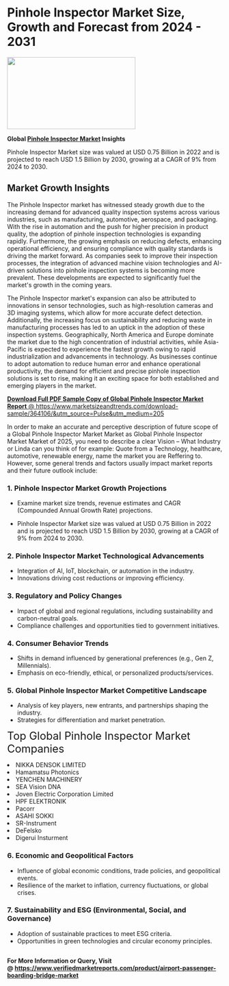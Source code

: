 <H1>Pinhole Inspector Market Size, Growth and Forecast from 2024 - 2031</H1><img class="aligncenter size-medium wp-image-584254" src="https://thirdeyenews.in/wp-content/uploads/2024/09/Global-Market-Research-300x168.jpeg" alt="" width="300" height="168" /><p><strong>Global&nbsp;<a href="https://www.marketsizeandtrends.com/download-sample/364106/&amp;utm_source=Pulse&amp;utm_medium=205">Pinhole Inspector Market</a> Insights</strong></p><p>Pinhole Inspector Market size was valued at USD 0.75 Billion in 2022 and is projected to reach USD 1.5 Billion by 2030, growing at a CAGR of 9% from 2024 to 2030.</p><p><h2>Market Growth Insights</h2> <p>The Pinhole Inspector market has witnessed steady growth due to the increasing demand for advanced quality inspection systems across various industries, such as manufacturing, automotive, aerospace, and packaging. With the rise in automation and the push for higher precision in product quality, the adoption of pinhole inspection technologies is expanding rapidly. Furthermore, the growing emphasis on reducing defects, enhancing operational efficiency, and ensuring compliance with quality standards is driving the market forward. As companies seek to improve their inspection processes, the integration of advanced machine vision technologies and AI-driven solutions into pinhole inspection systems is becoming more prevalent. These developments are expected to significantly fuel the market's growth in the coming years.</p> <p><a href="#"></a></p> <p>The Pinhole Inspector market's expansion can also be attributed to innovations in sensor technologies, such as high-resolution cameras and 3D imaging systems, which allow for more accurate defect detection. Additionally, the increasing focus on sustainability and reducing waste in manufacturing processes has led to an uptick in the adoption of these inspection systems. Geographically, North America and Europe dominate the market due to the high concentration of industrial activities, while Asia-Pacific is expected to experience the fastest growth owing to rapid industrialization and advancements in technology. As businesses continue to adopt automation to reduce human error and enhance operational productivity, the demand for efficient and precise pinhole inspection solutions is set to rise, making it an exciting space for both established and emerging players in the market.</p> <p><a href="#"></p><p><span class=""><strong>Download Full PDF Sample Copy of Global Pinhole Inspector Market Report</strong> @ <a href="https://www.marketsizeandtrends.com/download-sample/364106/&amp;utm_source=Pulse&amp;utm_medium=205" target="_blank">https://www.marketsizeandtrends.com/download-sample/364106/&amp;utm_source=Pulse&amp;utm_medium=205</a></span></p><p>In order to make an accurate and perceptive description of future scope of a Global&nbsp;Pinhole Inspector Market Market as Global&nbsp;Pinhole Inspector Market Market of 2025, you need to describe a clear Vision &ndash; What Industry or Linda can you think of for example: Quote from a Technology, healthcare, automotive, renewable energy, name the market you are Reffering to. However, some general trends and factors usually impact market reports and their future outlook include:</p><h3>1.&nbsp;<strong>Pinhole Inspector Market Growth Projections</strong></h3><ul><li>Examine market size trends, revenue estimates and CAGR (Compounded Annual Growth Rate) projections.</li><li><p>Pinhole Inspector Market size was valued at USD 0.75 Billion in 2022 and is projected to reach USD 1.5 Billion by 2030, growing at a CAGR of 9% from 2024 to 2030.</p></li></ul><h3>2.&nbsp;<strong>Pinhole Inspector Market Technological Advancements</strong></h3><ul><li>Integration of AI, IoT, blockchain, or automation in the industry.</li><li>Innovations driving cost reductions or improving efficiency.</li></ul><h3>3.&nbsp;<strong>Regulatory and Policy Changes</strong></h3><ul><li>Impact of global and regional regulations, including sustainability and carbon-neutral goals.</li><li>Compliance challenges and opportunities tied to government initiatives.</li></ul><h3>4.&nbsp;<strong>Consumer Behavior Trends</strong></h3><ul><li>Shifts in demand influenced by generational preferences (e.g., Gen Z, Millennials).</li><li>Emphasis on eco-friendly, ethical, or personalized products/services.</li></ul><h3>5.&nbsp;<strong>Global Pinhole Inspector Market Competitive Landscape</strong></h3><ul><li>Analysis of key players, new entrants, and partnerships shaping the industry.</li><li>Strategies for differentiation and market penetration.</li></ul><p data-pm-slice="1 1 []"><span style="color: inherit; font-family: inherit; font-size: 25px;">Top Global Pinhole Inspector Market Companies</span></p><div class="" data-test-id=""><p><li>NIKKA DENSOK LIMITED</li><li> Hamamatsu Photonics</li><li> YENCHEN MACHINERY</li><li> SEA Vision DNA</li><li> Joven Electric Corporation Limited</li><li> HPF ELEKTRONIK</li><li> Pacorr</li><li> ASAHI SOKKI</li><li> SR-Instrument</li><li> DeFelsko</li><li> Digerui Insturment</li></p></div><h3>6.&nbsp;<strong>Economic and Geopolitical Factors</strong></h3><ul><li>Influence of global economic conditions, trade policies, and geopolitical events.</li><li>Resilience of the market to inflation, currency fluctuations, or global crises.</li></ul><h3>7.&nbsp;<strong>Sustainability and ESG (Environmental, Social, and Governance)</strong></h3><ul><li>Adoption of sustainable practices to meet ESG criteria.</li><li>Opportunities in green technologies and circular economy principles.</li></ul><h2><strong style="font-size: 14px;">For More Information or Query, Visit @&nbsp;</strong><a style="background-color: #ffffff; font-size: 14px;" href="https://www.marketsizeandtrends.com/report/pinhole-inspector-market/" target="_blank">https://www.verifiedmarketreports.com/product/airport-passenger-boarding-bridge-market</a></h2>

